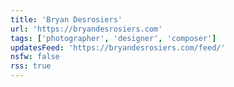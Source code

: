 ```yaml
---
title: 'Bryan Desrosiers'
url: 'https://bryandesrosiers.com'
tags: ['photographer', 'designer', 'composer']
updatesFeed: 'https://bryandesrosiers.com/feed/'
nsfw: false
rss: true
---
```

